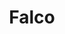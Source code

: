 ---
git: https://github.com/falcosecurity/falco
guide: https://github.com/falcosecurity/falcosecurity.github.io/tree/master/images/logos
logohandle: falco
sort: falco
stackoverflow: https://stackoverflow.com/search?tab=newest&q=falco
title: Falco
website: https://falco.org/
---